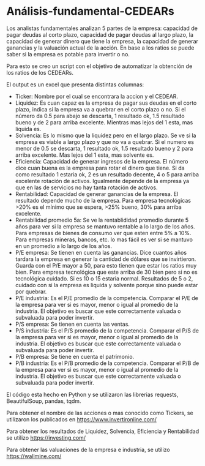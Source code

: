 # Análisis-fundamental-CEDEARs

Los analistas fundamentales analizan 5 partes de la empresa: capacidad de pagar deudas al corto plazo, capacidad de pagar deudas al largo plazo, la capacidad de generar dinero que tiene la empresa, la capacidad de generar ganancias y la valuación actual de la acción.
En base a los ratios se puede saber si la empresa es potable para invertir o no.

Para esto se creo un script con el objetivo de automatizar la obtención de los ratios de los CEDEARs.

El output es un excel que presenta distintas columnas:
- Ticker: Nombre por el cual se encontrara la accion y el CEDEAR.
- Liquidez: Es cuan capaz es la empresa de pagar sus deudas en el corto plazo, indica si la empresa va a quebrar en el corto plazo o no. Si el número da 0.5 para abajo se descarta, 1 resultado ok,  1.5 resultado bueno y de 2 para arriba excelente. Mientras mas lejos del 1 esta, mas liquida es.
- Solvencia: Es lo mismo que la liquidez pero en el largo plazo. Se ve si la empresa es viable a largo plazo y que no va a quebrar. Si el numero es menor de 0.5 se descarta, 1 resultado ok,  1.5 resultado bueno y 2 para arriba excelente. Mas lejos del 1 esta, mas solvente es. 
- Eficiencia: Capacidad de generar ingresos de la empresa. El número dice cuan buena es la empresa para rotar el dinero que tiene. Si da como resultado 1 estaria ok, 2 es un resultado decente, 4 o 5 para arriba excelente rotación de activos. Igualmente depende de la empresa ya que en las de servicios no hay tanta rotación de activos.
- Rentabilidad: Capacidad de generar ganancias de la empresa. El resultado depende mucho de la empresa. Para empresa tecnológicas >20% es el mínimo que se espera, >25% bueno, 30% para arriba excelente.
- Rentabilidad promedio 5a: Se ve la rentablididad promedio durante 5 años para ver si la empresa se mantuvo rentable a lo largo de los años.
Para empresas de bienes de consumo ver que esten entre 5% a 10%.
Para empresas mineras, bancos, etc. lo mas fácil es ver si se mantuvo en un promedio a lo largo de los años.
- P/E empresa: Se tienen en cuenta las ganancias. Dice cuantos años tardara la empresa en generar la cantidad de dólares que se invirtieron. Guarda con el P/E mayor a 50, para esto tienen que estar los ratios muy bien. Para empresa tecnológica que este arriba de 30 bien pero si no es tecnológica cuidado. Si es 10 o 15 estaria normal. Resultados de 5 o 2, cuidado con si la empresa es liquida y solvente porque sino puede estar por quebrar.
- P/E industria: Es el P/E promedio de la competencia. Comparar el P/E de la empresa para ver si es mayor, menor o igual al promedio de la industria. El objetivo es buscar que este correctamente valuada o subvaluada para poder invertir.
- P/S empresa: Se tienen en cuenta las ventas.
- P/S industria: Es el P/S promedio de la competencia. Comparar el P/S de la empresa para ver si es mayor, menor o igual al promedio de la industria. El objetivo es buscar que este correctamente valuada o subvaluada para poder invertir.
- P/B empresa: Se tiene en cuenta el patrimonio. 
- P/B industria: Es el P/B promedio de la competencia. Comparar el P/B de la empresa para ver si es mayor, menor o igual al promedio de la industria. El objetivo es buscar que este correctamente valuada o subvaluada para poder invertir.

El código esta hecho en Python y se utilizaron las librerias requests, BeautifulSoup, pandas, tqdm.

Para obtener el nombre de las acciones o mas conocido como Tickers, se utilizaron los publicados en https://www.invertironline.com/

Para obtener los resultados de Liquidez, Solvencia, Eficiencia y Rentabilidad se utilizo https://investing.com/

Para obtener las valuaciones de la empresa e industria, se utilizo https://wallmine.com/


